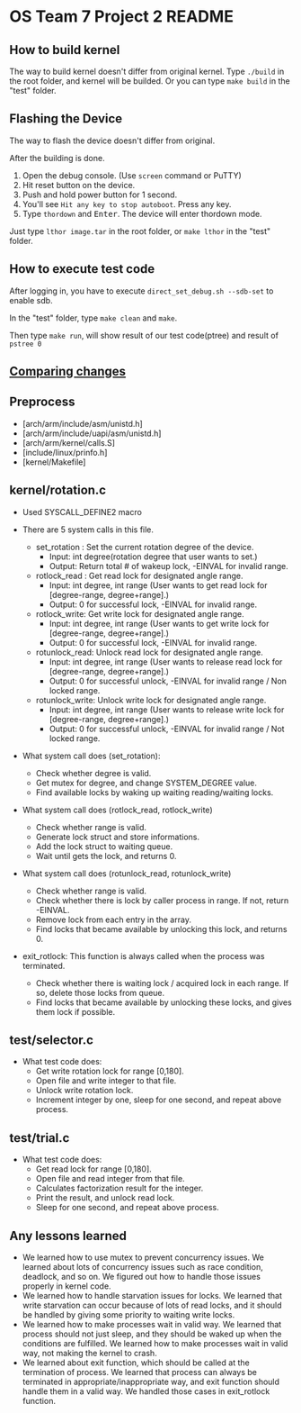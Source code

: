 # OS Team 7 Project 2 README

## How to build kernel
The way to build kernel doesn't differ from original kernel. Type `./build` in the root folder, and kernel will be builded. Or you can type `make build` in the "test" folder.

## Flashing the Device
The way to flash the device doesn't differ from original.

After the building is done.

1. Open the debug console. (Use `screen` command or PuTTY)
1. Hit reset button on the device.
1. Push and hold power button for 1 second.
1. You'll see `Hit any key to stop autoboot`. Press any key.
1. Type `thordown` and <kbd>Enter</kbd>. The device will enter thordown mode.

Just type `lthor image.tar` in the root folder, or `make lthor` in the "test" folder.

## How to execute test code
After logging in, you have to execute `direct_set_debug.sh --sdb-set` to enable sdb.

In the "test" folder, type `make clean` and `make`.

Then type `make run`, will show result of our test code(ptree) and result of `pstree 0`


## [Comparing changes](https://github.com/swsnu/os-team7/compare/base...proj1)

## Preprocess
* [arch/arm/include/asm/unistd.h]
* [arch/arm/include/uapi/asm/unistd.h]
* [arch/arm/kernel/calls.S]
* [include/linux/prinfo.h]
* [kernel/Makefile]

## kernel/rotation.c
* Used SYSCALL_DEFINE2 macro

* There are 5 system calls in this file.
	- set_rotation : Set the current rotation degree of the device.
		* Input: int degree(rotation degree that user wants to set.) 
		* Output: Return total # of wakeup lock, -EINVAL for invalid range.
	- rotlock_read : Get read lock for designated angle range.
		* Input: int degree, int range (User wants to get read lock for [degree-range, degree+range].)
		* Output: 0 for successful lock, -EINVAL for invalid range.
	- rotlock_write: Get write lock for designated angle range.
		* Input: int degree, int range (User wants to get write lock for [degree-range, degree+range].)
		* Output: 0 for successful lock, -EINVAL for invalid range.
	- rotunlock_read: Unlock read lock for designated angle range.
		* Input: int degree, int range (User wants to release read lock for [degree-range, degree+range].)
		* Output: 0 for successful unlock, -EINVAL for invalid range / Non locked range.
	- rotunlock_write: Unlock write lock for designated angle range.
		* Input: int degree, int range (User wants to release write lock for [degree-range, degree+range].)
		* Output: 0 for successful unlock, -EINVAL for invalid range / Not locked range.

* What system call does (set_rotation):
	- Check whether degree is valid.
	- Get mutex for degree, and change SYSTEM_DEGREE value.
	- Find available locks by waking up waiting reading/waiting locks.

* What system call does (rotlock_read, rotlock_write)
	- Check whether range is valid.
	- Generate lock struct and store informations.
	- Add the lock struct to waiting queue.
	- Wait until gets the lock, and returns 0.

* What system call does (rotunlock_read, rotunlock_write)
	- Check whether range is valid.
	- Check whether there is lock by caller process in range. If not, return -EINVAL.
	- Remove lock from each entry in the array.
	- Find locks that became available by unlocking this lock, and returns 0.

* exit_rotlock: This function is always called when the process was terminated.
	- Check whether there is waiting lock / acquired lock in each range. If so, delete those locks from queue.
	- Find locks that became available by unlocking these locks, and gives them lock if possible.

## test/selector.c
* What test code does:
	- Get write rotation lock for range [0,180].
	- Open file and write integer to that file.
	- Unlock write rotation lock.
	- Increment integer by one, sleep for one second, and repeat above process.

## test/trial.c
* What test code does:
	- Get read lock for range [0,180].
	- Open file and read integer from that file.
	- Calculates factorization result for the integer.
	- Print the result, and unlock read lock.
	- Sleep for one second, and repeat above process.

## Any lessons learned
* We learned how to use mutex to prevent concurrency issues. We learned about lots of concurrency issues such as race condition, deadlock, and so on. We figured out how to handle those issues properly in kernel code.
* We learned how to handle starvation issues for locks. We learned that write starvation can occur because of lots of read locks, and it should be handled by giving some priority to waiting write locks.
* We learned how to make processes wait in valid way. We learned that process should not just sleep, and they should be waked up when the conditions are fulfilled. We learned how to make processes wait in valid way, not making the kernel to crash.
* We learned about exit function, which should be called at the termination of process. We learned that process can always be terminated in appropriate/inappropriate way, and exit function should handle them in a valid way. We handled those cases in exit_rotlock function.
